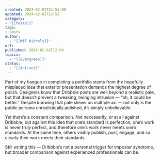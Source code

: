 ```yaml
---
created: 2024-02-01T23:51:00
updated: 2024-02-02T23:52
category:
- "[[Posts]]"
tags:
- posts
author:
  - "[[Wil Nichols]]"
url: 
published: 2024-02-02T12:00
topics:
  - "[[Evergreen]]"
status:
  - "[[Active]]"
---
```

Part of my hangup in completing a portfolio stems from the hopefully misplaced idea that exterior presentation demands the highest degree of polish. Designers know that Dribbble posts are well beyond a realistic pale, but that doesn't prevent a tweaking, twinging intrusion — “oh, it could be better.” Despite knowing that pale skews on multiple axi — not only is the public persona unrealistically polished, it’s simply unbelievable. 

Yet there’s a constant comparison. Not necessarily, or at all against Dribbble, but against this idea that one’s standard is perfection, one’s work is never truly perfect, and therefore one’s work never meets one’s standards. At the same time, others visibly publish, post, engage, and so clearly their work meets their standards. 

Still writing this — Dribbble’s not a personal trigger for imposter syndrome, but broader comparison against experienced professionals can be. 
